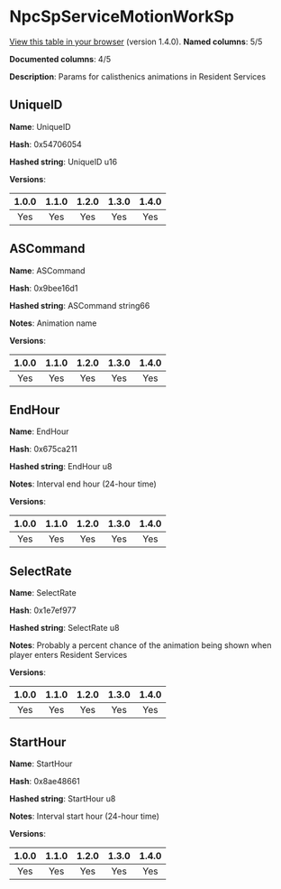 # NpcSpServiceMotionWorkSp
[View this table in your browser](NpcSpServiceMotionWorkSp-value.md) (version 1.4.0).
**Named columns**: 5/5

**Documented columns**: 4/5

**Description**: Params for calisthenics animations in Resident Services
## UniqueID

**Name**: UniqueID

**Hash**: 0x54706054

**Hashed string**: UniqueID u16

**Versions**: 

 | 1.0.0 | 1.1.0 | 1.2.0 | 1.3.0 | 1.4.0 |
|:--:|:--:|:--:|:--:|:--:|
| Yes | Yes | Yes | Yes | Yes | 


## ASCommand

**Name**: ASCommand

**Hash**: 0x9bee16d1

**Hashed string**: ASCommand string66

**Notes**: Animation name

**Versions**: 

 | 1.0.0 | 1.1.0 | 1.2.0 | 1.3.0 | 1.4.0 |
|:--:|:--:|:--:|:--:|:--:|
| Yes | Yes | Yes | Yes | Yes | 


## EndHour

**Name**: EndHour

**Hash**: 0x675ca211

**Hashed string**: EndHour u8

**Notes**: Interval end hour (24-hour time)

**Versions**: 

 | 1.0.0 | 1.1.0 | 1.2.0 | 1.3.0 | 1.4.0 |
|:--:|:--:|:--:|:--:|:--:|
| Yes | Yes | Yes | Yes | Yes | 


## SelectRate

**Name**: SelectRate

**Hash**: 0x1e7ef977

**Hashed string**: SelectRate u8

**Notes**: Probably a percent chance of the animation being shown when player enters Resident Services

**Versions**: 

 | 1.0.0 | 1.1.0 | 1.2.0 | 1.3.0 | 1.4.0 |
|:--:|:--:|:--:|:--:|:--:|
| Yes | Yes | Yes | Yes | Yes | 


## StartHour

**Name**: StartHour

**Hash**: 0x8ae48661

**Hashed string**: StartHour u8

**Notes**: Interval start hour (24-hour time)

**Versions**: 

 | 1.0.0 | 1.1.0 | 1.2.0 | 1.3.0 | 1.4.0 |
|:--:|:--:|:--:|:--:|:--:|
| Yes | Yes | Yes | Yes | Yes | 


